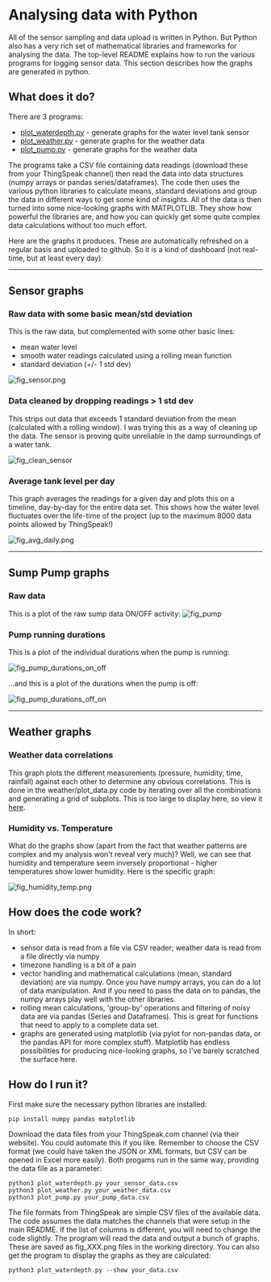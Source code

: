# Analysing data with Python

All of the sensor sampling and data upload is written in Python. But Python also has a very rich set of mathematical libraries and frameworks for analysing the data. The top-level README explains how to run the various programs for logging sensor data. This section describes how the graphs are generated in python.

## What does it do?
There are 3 programs:
* [plot_waterdepth.py](plot_waterdepth.py) - generate graphs for the water level tank sensor
* [plot_weather.py](plot_weather.py) - generate graphs for the weather data
* [plot_pump.py](plot_pump.py) - generate graphs for the weather data

The programs take a CSV file containing data readings (download these from your ThingSpeak channel) then read the data into data structures (numpy arrays or pandas series/dataframes). The code then uses the various python libraries to calculate means, standard deviations and group the data in different ways to get some kind of insights. All of the data is then turned into some nice-looking graphs with MATPLOTLIB. They show how powerful the libraries are, and how you can quickly get some quite complex data calculations without too much effort.

Here are the graphs it produces. These are automatically refreshed on a regular basis and uploaded to github. So it is a kind of dashboard (not real-time, but at least every day):

---
## Sensor graphs
### Raw data with some basic mean/std deviation
This is the raw data, but complemented with some other basic lines:
* mean water level
* smooth water readings calculated using a rolling mean function
* standard deviation (+/- 1 std dev)

![fig_sensor.png](graphs/fig_sensor.png)

### Data cleaned by dropping readings > 1 std dev
This strips out data that exceeds 1 standard deviation from the mean (calculated with a rolling window). I was trying this as a way of cleaning up the data. The sensor is proving quite unreliable in the damp surroundings of a water tank.

![fig_clean_sensor](graphs/fig_clean_sensor.png)

### Average tank level per day
This graph averages the readings for a given day and plots this on a timeline, day-by-day for the entire data set. This shows how the water level fluctuates over the life-time of the project (up to the maximum 8000 data points allowed by ThingSpeak!)

![fig_avg_daily.png](graphs/fig_avg_daily.png)

---
## Sump Pump graphs
### Raw data
This is a plot of the raw sump data ON/OFF activity:
![fig_pump](graphs/fig_pump.png)

### Pump running durations
This is a plot of the individual durations when the pump is running:

![fig_pump_durations_on_off](graphs/fig_pump_durations_on_off.png)

...and this is a plot of the durations when the pump is off:

![fig_pump_durations_off_on](graphs/fig_pump_durations_off_on.png)

---
## Weather graphs
### Weather data correlations
This graph plots the different measurements (pressure, humidity, time, rainfall) against each other to determine any obvious correlations.
This is done in the weather/plot_data.py code by iterating over all the combinations and generating a grid of subplots. This is too large to display here, so view it [here](fig_weather.png).

### Humidity vs. Temperature
What do the graphs show (apart from the fact that weather patterns are complex and my analysis won't reveal very much)? Well, we can see that humidity and temperature seem inversely proportional - higher temperatures show lower humidity. Here is the specific graph:

![fig_humidity_temp.png](img/fig_humidity_temp.png)

## How does the code work?
In short:
* sensor data is read from a file via CSV reader; weather data is read from a file directly via numpy
* timezone handling is a bit of a pain
* vector handling and mathematical calculations (mean, standard deviation) are via numpy. Once you have numpy arrays, you can do a lot of data manipulation. And if you need to pass the data on to pandas, the numpy arrays play well with the other libraries.
* rolling mean calculations, 'group-by' operations and filtering of noisy data are via pandas (Series and Dataframes). This is great for functions that need to apply to a complete data set.
* graphs are generated using matplotlib (via pylot for non-pandas data, or the pandas API for more complex stuff). Matplotlib has endless possibilities for producing nice-looking graphs, so I've barely scratched the surface here.

## How do I run it?
First make sure the necessary python libraries are installed:
```
pip install numpy pandas matplotlib
```

Download the data files from your ThingSpeak.com channel (via their website). You could automate this if you like. Remember to choose the CSV format (we could have taken the JSON or XML formats, but CSV can be opened in Excel more easily).
Both progams run in the same way, providing the data file as a parameter:
```
python3 plot_waterdepth.py your_sensor_data.csv
python3 plot_weather.py your_weather_data.csv
python3 plot_pump.py your_pump_data.csv
```

The file formats from ThingSpeak are simple CSV files of the available data. The code assumes the data matches the channels that were setup in the main README. If the list of columns is different, you will need to change the code slightly. The program will read the data and output a bunch of graphs. These are saved as fig_XXX.png files in the working directory.
You can also get the program to display the graphs as they are calculated:

```
python3 plot_waterdepth.py --show your_data.csv
```

